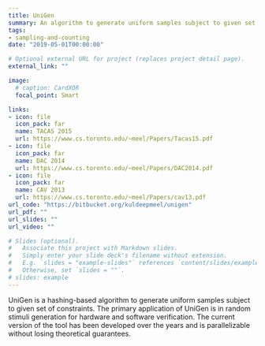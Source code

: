 ```yaml
---
title: UniGen
summary: An algorithm to generate uniform samples subject to given set of constraints.
tags:
- sampling-and-counting
date: "2019-05-01T00:00:00"

# Optional external URL for project (replaces project detail page).
external_link: ""

image:
  # caption: CardXOR
  focal_point: Smart

links:
- icon: file
  icon_pack: far
  name: TACAS 2015
  url: https://www.cs.toronto.edu/~meel/Papers/Tacas15.pdf
- icon: file
  icon_pack: far
  name: DAC 2014
  url: https://www.cs.toronto.edu/~meel/Papers/DAC2014.pdf
- icon: file
  icon_pack: far
  name: CAV 2013
  url: https://www.cs.toronto.edu/~meel/Papers/cav13.pdf
url_code: "https://bitbucket.org/kuldeepmeel/unigen"
url_pdf: ""
url_slides: ""
url_video: ""

# Slides (optional).
#   Associate this project with Markdown slides.
#   Simply enter your slide deck's filename without extension.
#   E.g. `slides = "example-slides"` references `content/slides/example-slides.md`.
#   Otherwise, set `slides = ""`.
# slides: example
---
```


UniGen is a hashing-based algorithm to generate uniform samples subject to given set of constraints. The primary application of UniGen is in random stimuli generation for hardware and software verification. The current version of the tool has been developed over the years and is parallelizable without losing theoretical guarantees.
